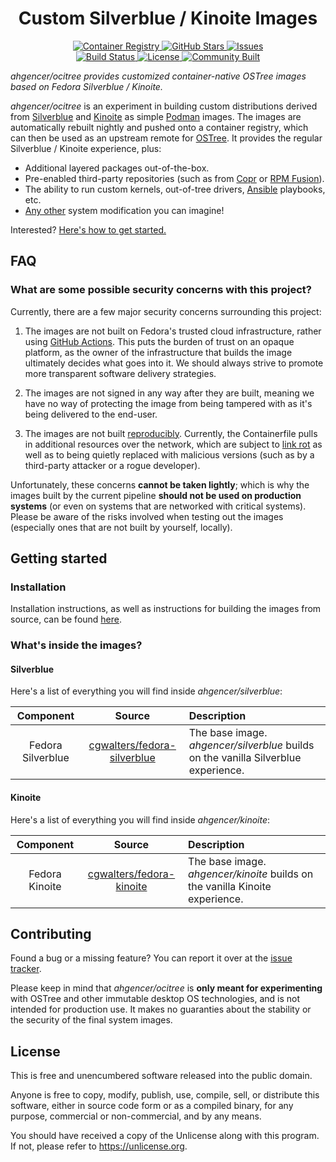 <h1 align="center">Custom Silverblue / Kinoite Images</h1>

<p align="center">
    <a href="https://github.com/ahgencer/ocitree/packages">
        <img alt="Container Registry" src="https://img.shields.io/badge/Container%20Registry-2%20packages-8250df">
    </a>
    <a href="https://github.com/ahgencer/ocitree">
        <img alt="GitHub Stars" src="https://img.shields.io/github/stars/ahgencer/ocitree?label=GitHub%20Stars">
    </a>
    <a href="https://github.com/ahgencer/ocitree/issues">
        <img alt="Issues" src="https://img.shields.io/github/issues/ahgencer/ocitree/open?label=Issues">
    </a>
    <br>
    <a href="https://github.com/ahgencer/ocitree/actions/workflows/publish.yml">
        <img alt="Build Status" src="https://img.shields.io/github/actions/workflow/status/ahgencer/ocitree/publish.yml?branch=main&label=Build">
    </a>
    <a href="https://github.com/ahgencer/ocitree#license">
        <img alt="License" src="https://img.shields.io/github/license/ahgencer/ocitree?label=License">
    </a>
    <a href="https://github.com/ahgencer/ocitree#contributing">
        <img alt="Community Built" src="https://img.shields.io/badge/Made%20with-%E2%9D%A4-red">
    </a>
</p>

*ahgencer/ocitree provides customized container-native OSTree images based on Fedora Silverblue / Kinoite.*

*ahgencer/ocitree* is an experiment in building custom distributions derived
from [Silverblue](https://silverblue.fedoraproject.org/) and [Kinoite](https://kinoite.fedoraproject.org/) as
simple [Podman](https://podman.io/) images. The images are automatically rebuilt nightly and pushed onto a container
registry, which can then be used as an upstream remote for [OSTree](https://ostreedev.github.io/ostree/introduction/).
It provides the regular Silverblue / Kinoite experience, plus:

- Additional layered packages out-of-the-box.
- Pre-enabled third-party repositories (such as from [Copr](https://copr.fedorainfracloud.org/)
  or [RPM Fusion](https://rpmfusion.org/)).
- The ability to run custom kernels, out-of-tree drivers, [Ansible](https://www.ansible.com/) playbooks, etc.
- [Any other](https://github.com/coreos/layering-examples) system modification you can imagine!

Interested? [Here's how to get started.](#getting-started)

## FAQ

### What are some possible security concerns with this project?

Currently, there are a few major security concerns surrounding this project:

1. The images are not built on Fedora's trusted cloud infrastructure, rather
   using [GitHub Actions](https://docs.github.com/en/actions). This puts the burden of trust on an opaque platform, as
   the owner of the infrastructure that builds the image ultimately decides what goes into it. We should always strive
   to promote more transparent software delivery strategies.

2. The images are not signed in any way after they are built, meaning we have no way of protecting the image from being
   tampered with as it's being delivered to the end-user.

3. The images are not built [reproducibly](https://reproducible-builds.org/). Currently, the Containerfile pulls in
   additional resources over the network, which are subject to [link rot](https://en.wikipedia.org/wiki/Link_rot) as
   well as to being quietly replaced with malicious versions (such as by a third-party attacker or a rogue developer).

Unfortunately, these concerns **cannot be taken lightly**; which is why the images built by the current pipeline
**should not be used on production systems** (or even on systems that are networked with critical systems). Please be
aware of the risks involved when testing out the images (especially ones that are not built by yourself, locally).

## Getting started

### Installation

Installation instructions, as well as instructions for building the images from source, can be
found [here](docs/INSTALL.md).

### What's inside the images?

#### Silverblue

Here's a list of everything you will find inside *ahgencer/silverblue*:

|     Component     |                                   Source                                   | Description                                                                        |
|:-----------------:|:--------------------------------------------------------------------------:|:-----------------------------------------------------------------------------------|
| Fedora Silverblue | [cgwalters/fedora-silverblue](https://ghcr.io/cgwalters/fedora-silverblue) | The base image. *ahgencer/silverblue* builds on the vanilla Silverblue experience. |

#### Kinoite

Here's a list of everything you will find inside *ahgencer/kinoite*:

|   Component    |                                Source                                | Description                                                                  |
|:--------------:|:--------------------------------------------------------------------:|:-----------------------------------------------------------------------------|
| Fedora Kinoite | [cgwalters/fedora-kinoite](https://ghcr.io/cgwalters/fedora-kinoite) | The base image. *ahgencer/kinoite* builds on the vanilla Kinoite experience. |

## Contributing

Found a bug or a missing feature? You can report it over at
the [issue tracker](https://github.com/ahgencer/ocitree/issues).

Please keep in mind that *ahgencer/ocitree* is **only meant for experimenting** with OSTree and other immutable desktop
OS technologies, and is not intended for production use. It makes no guaranties about the stability or the security of
the final system images.

## License

This is free and unencumbered software released into the public domain.

Anyone is free to copy, modify, publish, use, compile, sell, or distribute this software, either in source code form or
as a compiled binary, for any purpose, commercial or non-commercial, and by any means.

You should have received a copy of the Unlicense along with this program. If not, please refer
to <https://unlicense.org>.
